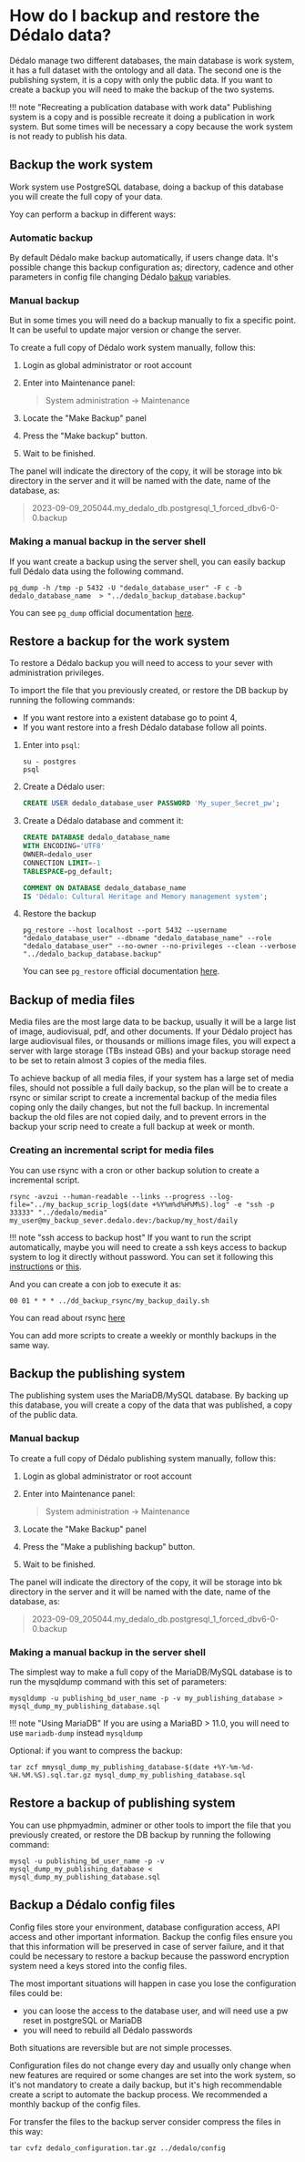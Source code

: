 # How do I backup and restore the Dédalo data?

Dédalo manage two different databases, the main database is work system, it has a full dataset with the ontology and all data. The second one is the publishing system, it is a copy with only the public data. If you want to create a backup you will need to make the backup of the two systems.

!!! note "Recreating a publication database with work data"
    Publishing system is a copy and is possible recreate it doing a publication in work system. But some times will be necessary a copy because the work system is not ready to publish his data.

## Backup the work system

Work system use PostgreSQL database, doing a backup of this database you will create the full copy of your data.

Yoy can perform a backup in different ways:

### Automatic backup

By default Dédalo make backup automatically, if users change data. It's possible change this backup configuration as; directory, cadence and other parameters in config file changing Dédalo [bakup](../config/config.md#backup-variables) variables.

### Manual backup

But in some times you will need do a backup manually to fix a specific point. It can be useful to update major version or change the server.

To create a full copy of Dédalo work system manually, follow this:

1. Login as global administrator or root account
2. Enter into Maintenance panel:

    > System administration -> Maintenance

3. Locate the "Make Backup" panel
4. Press the "Make backup" button.
5. Wait to be finished.

The panel will indicate the directory of the copy, it will be storage into bk directory in the server and it will be named with the date, name of the database, as:

> 2023-09-09_205044.my_dedalo_db.postgresql_1_forced_dbv6-0-0.backup

### Making a manual backup in the server shell

If you want create a backup using the server shell, you can easily backup full Dédalo data using the following command.

```shell
pg_dump -h /tmp -p 5432 -U "dedalo_database_user" -F c -b dedalo_database_name  > "../dedalo_backup_database.backup"
```

You can see `pg_dump` official documentation [here](https://www.postgresql.org/docs/current/app-pgdump.html).

## Restore a backup for the work system

To restore a Dédalo backup you will need to access to your sever with administration privileges.

To import the file that you previously created, or restore the DB backup by running the following commands:

- If you want restore into a existent database go to point 4,
- If you want restore into a fresh Dédalo database follow all points.

1. Enter into `psql`:

    ```shell
    su - postgres
    psql
    ```

2. Create a Dédalo user:

    ```sql
    CREATE USER dedalo_database_user PASSWORD 'My_super_Secret_pw';
    ```

3. Create a Dédalo database and comment it:

    ```sql
    CREATE DATABASE dedalo_database_name
    WITH ENCODING='UTF8'
    OWNER=dedalo_user
    CONNECTION LIMIT=-1
    TABLESPACE=pg_default;
    ```

    ```sql
    COMMENT ON DATABASE dedalo_database_name
    IS 'Dédalo: Cultural Heritage and Memory management system';
    ```

4. Restore the backup

    ```shell
    pg_restore --host localhost --port 5432 --username "dedalo_database_user" --dbname "dedalo_database_name" --role "dedalo_database_user" --no-owner --no-privileges --clean --verbose "../dedalo_backup_database.backup"
    ```

    You can see `pg_restore` official documentation [here](https://www.postgresql.org/docs/current/app-pgrestore.html).

## Backup of media files

Media files are the most large data to be backup, usually it will be a large list of image, audiovisual, pdf, and other documents. If your Dédalo project has large audiovisual files, or thousands or millions image files, you will expect a server with large storage (TBs instead GBs) and your backup storage need to be set to retain almost 3 copies of the media files.

To achieve backup of all media files, if your system has a large set of media files, should not possible a full daily backup, so the plan will be to create a rsync or similar script to create a incremental backup of the media files coping  only the daily changes, but not the full backup. In incremental backup the old files are not copied daily, and to prevent errors in the backup your scrip need to create a full backup at week or month.

### Creating an incremental script for media files

You can use rsync with a cron or other backup solution to create a incremental script.

```shell
rsync -avzui --human-readable --links --progress --log-file="../my_backup_scrip_log$(date +%Y%m%d%H%M%S).log" -e "ssh -p 33333" "../dedalo/media" my_user@my_backup_sever.dedalo.dev:/backup/my_host/daily
```

!!! note "ssh access to backup host"
    If you want to run the script automatically, maybe you will need to create a ssh keys access to backup system to log it directly without password. You can set it following this [instructions](https://help.ubuntu.com/community/SSH/OpenSSH/Keys) or [this](https://www.digitalocean.com/community/tutorials/how-to-set-up-ssh-keys-on-rocky-linux-8).

And you can create a con job to execute it as:

```cron
00 01 * * * ../dd_backup_rsync/my_backup_daily.sh
```

You can read about rsync [here](https://rsync.samba.org)

You can add more scripts to create a weekly or monthly backups in the same way.

## Backup the publishing system

The publishing system uses the MariaDB/MySQL database. By backing up this database, you will create a copy of the data that was published, a copy of the public data.

### Manual backup

To create a full copy of Dédalo publishing system manually, follow this:

1. Login as global administrator or root account
2. Enter into Maintenance panel:

    > System administration -> Maintenance

3. Locate the "Make Backup" panel
4. Press the "Make a publishing backup" button.
5. Wait to be finished.

The panel will indicate the directory of the copy, it will be storage into bk directory in the server and it will be named with the date, name of the database, as:

> 2023-09-09_205044.my_dedalo_db.postgresql_1_forced_dbv6-0-0.backup

### Making a manual backup in the server shell

 The simplest way to make a full copy of the MariaDB/MySQL database is to run the mysqldump command with this set of parameters:

```shell
mysqldump -u publishing_bd_user_name -p -v my_publishing_database > mysql_dump_my_publishing_database.sql
```

!!! note "Using MariaDB"
    If you are using a MariaBD > 11.0, you will need to use `mariadb-dump` instead `mysqldump`

Optional: if you want to compress the backup:

```shell
tar zcf mmysql_dump_my_publishing_database-$(date +%Y-%m-%d-%H.%M.%S).sql.tar.gz mysql_dump_my_publishing_database.sql
```

## Restore a backup of publishing system

You can use phpmyadmin, adminer or other tools to import the file that you previously created, or restore the DB backup by running the following command:

```shell
mysql -u publishing_bd_user_name -p -v  mysql_dump_my_publishing_database < mysql_dump_my_publishing_database.sql
```

## Backup a Dédalo config files

Config files store your environment, database configuration access, API access and other important information. Backup the config files ensure you that this information will be preserved in case of server failure, and it that could be necessary to restore a backup because the password encryption system need a keys stored into the config files.

The most important situations will happen in  case you lose the configuration files could be:

- you can loose the access to the database user, and will need use a pw reset in postgreSQL or MariaDB
- you will need to rebuild all Dédalo passwords
  
Both situations are reversible but are not simple processes.

Configuration files do not change every day and usually only change when new features are required or some changes are set into the work system, so it's not mandatory to create a daily backup, but it's high recommendable create a script to automate the backup process. We recommended a monthly backup of the config files.

For transfer the files to the backup server consider compress the files in this way:

```shell
tar cvfz dedalo_configuration.tar.gz ../dedalo/config
```
